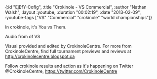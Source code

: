 {:id "EjEfY-CofIg",
 :title "Crokinole - VS Commercial",
 :author "Nathan Walsh",
 :layout :youtube,
 :duration "00:02:19",
 :date "2013-02-09",
 :youtube-tags ["VS" "Commercial" "crokinole" "world championships"]}


In crokinole, it's You vs Them.

Audio from of VS

Visual provided and edited by CrokinoleCentre. For more from CrokinoleCentre, find full tournament previews and reviews at http://crokinolecentre.blogspot.ca

Follow crokinole results and action as it's happening on Twitter @CrokinoleCentre, https://twitter.com/CrokinoleCentre
